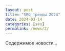 ```yaml
---
layout: post
title: "SEO тренды 2024"
date: 2024-03-14
categories: [seo]
permalink: /news/2/
---
```


Содержимое новости...